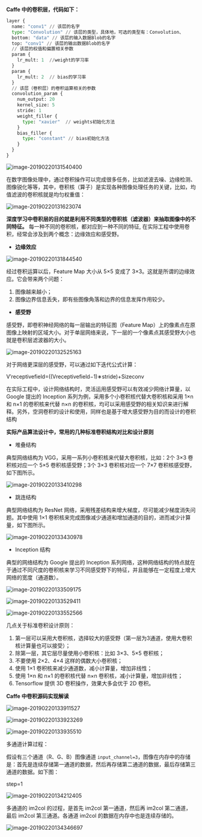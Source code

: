 **Caffe 中的卷积层，代码如下：**

```python
layer {
  name: "conv1" // 该层的名字
  type: "Convolution" // 该层的类型，具体地，可选的类型有：Convolution、
  bottom: "data" // 该层的输入数据Blob的名字
  top: "conv1" // 该层的输出数据Blob的名字
  // 该层的权值和偏置相关参数
  param { 
    lr_mult: 1  //weight的学习率
  }
  param {
    lr_mult: 2  // bias的学习率
  }
  // 该层（卷积层）的卷积运算相关的参数
  convolution_param {
    num_output: 20
    kernel_size: 5
    stride: 1
    weight_filler {
      type: "xavier"  // weights初始化方法
    }
    bias_filler {
      type: "constant" // bias初始化方法
    }
  }
}
```

![image-20190220131540400](../img/image-20190220131540400.png)

在数字图像处理中，通过卷积操作可以完成很多任务，比如滤波去噪、边缘检测、图像锐化等等，其中，卷积核（算子）是实现各种图像处理任务的关键，比如，均值滤波的卷积核就是均匀权重值：

![image-20190220131623074](../img/image-20190220131623074.png)



**深度学习中卷积层的目的就是利用不同类型的卷积核（滤波器）来抽取图像中的不同特征。** 每一种不同的卷积核，都对应到一种不同的特征, 在实际工程中使用卷积，经常会涉及到两个概念：边缘效应和感受野。

- **边缘效应**

![image-20190220131844540](../img/image-20190220131844540.png)

经过卷积运算以后，Feature Map 大小从 5×5 变成了 3×3。这就是所谓的边缘效应。它会带来两个问题：

1. 图像越来越小；
2. 图像边界信息丢失，即有些图像角落和边界的信息发挥作用较少。



- **感受野**

感受野，即卷积神经网络的每一层输出的特征图（Feature Map）上的像素点在原图像上映射的区域大小。对于单层网络来说，下一层的一个像素点其感受野大小也就是卷积层滤波器的大小。

![image-20190220132525163](../img/image-20190220132525163.png)

对于网络更深层的感受野，可以通过如下迭代公式计算：

V′receptivefield=((Vreceptivefield−1)∗stride)+Sizeconv

在实际工程中，设计网络结构时，灵活运用感受野可以有效减少网络计算量，以 Google 提出的 Inception 系列为例，采用多个小卷积核代替大卷积核和采用 1×n 和 n×1 的卷积核来代替 n×n 的卷积核，均可以采用感受野的相关知识来进行解释。另外，空洞卷积的设计和使用，同样也是基于增大感受野为目的而设计的卷积结构



**实际产品算法设计中，常用的几种标准卷积结构对比和设计原则**

- 堆叠结构

典型网络结构为 VGG，采用一系列小卷积核来代替大卷积核，比如：2个 3×3 卷积核对应一个 5×5 卷积核感受野；3个 3×3 卷积核对应一个 7×7 卷积核感受野，如下图所示。

![image-20190220133410298](../img/image-20190220133410298.png)

- 跳连结构

典型网络结构为 ResNet 网络，采用残差结构来增大梯度，尽可能减少梯度消失问题。其中使用 1×1 卷积核来完成图像减少通道和增加通道的目的，进而减少计算量，如下图所示。

![image-20190220133430978](../img/image-20190220133430978.png)

- Inception 结构

典型的网络结构为 Google 提出的 Inception 系列网络，这种网络结构的特点就在于通过不同尺度的卷积核来学习不同感受野下的特征，并且能够在一定程度上增大网络的宽度（通道数）。

![image-20190220133509175](../img/image-20190220133509175.png)

![image-20190220133529411](../img/image-20190220133529411.png)

![image-20190220133552566](../img/image-20190220133552566.png)

几点关于标准卷积设计原则：

1. 第一层可以采用大卷积核，选择较大的感受野（第一层为3通道，使用大卷积核计算量也可以接受）；
2. 除第一层，其它层尽量使用小卷积核：比如 3×3、5×5 卷积核；
3. 不要使用 2×2、4×4 这样的偶数大小卷积核；
4. 使用 1×1 卷积核来减少通道数，减小计算量，增加非线性；
5. 使用 1×n 和 n×1 的卷积核代替 n×n 卷积核，减小计算量，增加非线性；
6. Tensorflow 提供 3D 卷积操作，效果大多会优于 2D 卷积。



**Caffe 中卷积源码实现解读**

![image-20190220133911527](../img/image-20190220133911527.png)

![image-20190220133923269](../img/image-20190220133923269.png)

![image-20190220133935510](../img/image-20190220133935510.png)



多通道计算过程：

假设有三个通道（R、G、B）图像通道 `input_channel=3`，图像在内存中的存储是：首先是连续存储第一通道的数据，然后再存储第二通道的数据，最后存储第三通道的数据。如下图：

step=1

![image-20190220134212405](../img/image-20190220134212405.png)

多通道的 im2col 的过程，是首先 im2col 第一通道，然后再 im2col 第二通道，最后 im2col 第三通道。各通道 im2col 的数据在内存中也是连续存储的。 

![image-20190220134346697](../img/image-20190220134346697.png)



